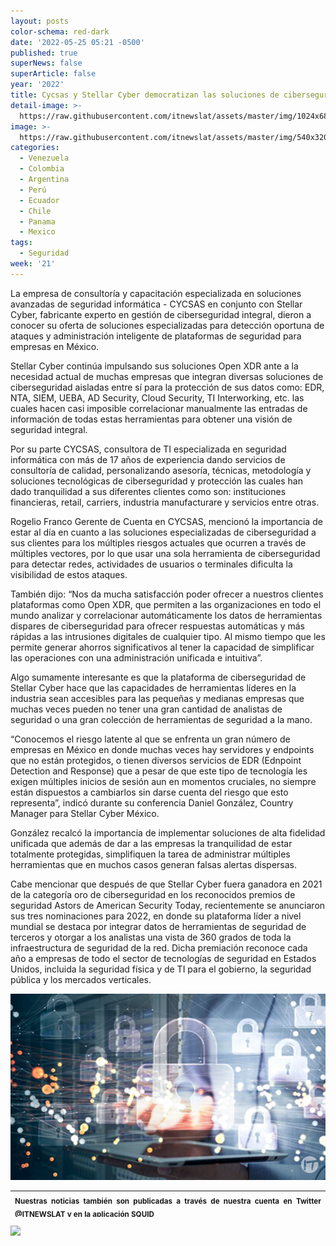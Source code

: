 ```yaml
---
layout: posts
color-schema: red-dark
date: '2022-05-25 05:21 -0500'
published: true
superNews: false
superArticle: false
year: '2022'
title: Cycsas y Stellar Cyber democratizan las soluciones de ciberseguridad
detail-image: >-
  https://raw.githubusercontent.com/itnewslat/assets/master/img/1024x680/seguridad-table-g.jpg
image: >-
  https://raw.githubusercontent.com/itnewslat/assets/master/img/540x320/seguridad-table-p.jpg
categories:
  - Venezuela
  - Colombia
  - Argentina
  - Perú
  - Ecuador
  - Chile
  - Panama
  - Mexico
tags:
  - Seguridad
week: '21'
---
```

La empresa de consultoría y capacitación especializada en soluciones avanzadas de seguridad informática - CYCSAS en conjunto con Stellar Cyber, fabricante experto en gestión de ciberseguridad integral, dieron a conocer su oferta de soluciones especializadas para detección oportuna de ataques y administración inteligente de plataformas de seguridad para empresas en México.

Stellar Cyber continúa impulsando sus soluciones Open XDR ante a la necesidad actual de muchas empresas que integran diversas soluciones de ciberseguridad aisladas entre sí para la protección de sus datos como: EDR, NTA, SIEM, UEBA, AD Security, Cloud Security, TI Interworking, etc. las cuales hacen casi imposible correlacionar manualmente las entradas de información de todas estas herramientas para obtener una visión de seguridad integral.  

Por su parte CYCSAS, consultora de TI especializada en seguridad informática con más de 17 años de experiencia dando servicios de consultoría de calidad, personalizando asesoría, técnicas, metodología y soluciones tecnológicas de ciberseguridad y protección las cuales han dado tranquilidad a sus diferentes clientes como son: instituciones financieras, retail, carriers, industria manufacturare y servicios entre otras.  

Rogelio Franco Gerente de Cuenta en CYCSAS, mencionó la importancia de estar al día en cuanto a las soluciones especializadas de ciberseguridad a sus clientes para los múltiples riesgos actuales que ocurren a través de múltiples vectores, por lo que usar una sola herramienta de ciberseguridad para detectar redes, actividades de usuarios o terminales dificulta la visibilidad de estos ataques. 

También dijo: “Nos da mucha satisfacción poder ofrecer a nuestros clientes plataformas como Open XDR, que permiten a las organizaciones en todo el mundo analizar y correlacionar automáticamente los datos de herramientas dispares de ciberseguridad para ofrecer respuestas automáticas y más rápidas a las intrusiones digitales de cualquier tipo. Al mismo tiempo que les permite generar ahorros significativos al tener la capacidad de simplificar las operaciones con una administración unificada e intuitiva”.

Algo sumamente interesante es que la plataforma de ciberseguridad de Stellar Cyber hace que las capacidades de herramientas líderes en la industria sean accesibles para las pequeñas y medianas empresas que muchas veces pueden no tener una gran cantidad de analistas de seguridad o una gran colección de herramientas de seguridad a la mano.

“Conocemos el riesgo latente al que se enfrenta un gran número de empresas en México en donde muchas veces hay servidores y endpoints que no están protegidos, o tienen diversos servicios de EDR (Ednpoint Detection and Response) que a pesar de que este tipo de tecnología les exigen múltiples inicios de sesión aun en momentos cruciales, no siempre están dispuestos a cambiarlos sin darse cuenta del riesgo que esto representa”, indicó durante su conferencia Daniel González, Country Manager para Stellar Cyber México.

González recalcó la importancia de implementar soluciones de alta fidelidad unificada que además de dar a las empresas la tranquilidad de estar totalmente protegidas, simplifiquen la tarea de administrar múltiples herramientas que en muchos casos generan falsas alertas dispersas. 

Cabe mencionar que después de que Stellar Cyber fuera ganadora en 2021 de la categoría oro de ciberseguridad en los reconocidos premios de seguridad Astors de American Security Today, recientemente se anunciaron sus tres nominaciones para 2022, en donde su plataforma líder a nivel mundial se destaca por integrar datos de herramientas de seguridad de terceros y otorgar a los analistas una vista de 360 grados de toda la infraestructura de seguridad de la red. Dicha premiación reconoce cada año a empresas de todo el sector de tecnologías de seguridad en Estados Unidos, incluida la seguridad física y de TI para el gobierno, la seguridad pública y los mercados verticales. 


![](https://raw.githubusercontent.com/itnewslat/assets/master/img/540x320/seguridad-table-p.jpg)

<table style="height: 42px;" width="569">
<tbody>
<tr>
<td style="text-align: justify;"><sub><strong>Nuestras noticias también son publicadas a través de nuestra cuenta en Twitter <a href="https://twitter.com/itnewslat?lang=es">@ITNEWSLAT</a> y en la aplicación <a href="https://squidapp.co/en/">SQUID</a></strong></sub></td>
</tr>
</tbody>
</table>

<img src="https://tracker.metricool.com/c3po.jpg?hash=56f88a41e39ab42c063cc51676587a04"/>
